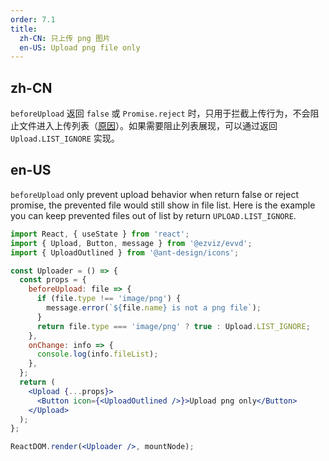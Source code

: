 ```yaml
---
order: 7.1
title:
  zh-CN: 只上传 png 图片
  en-US: Upload png file only
---
```


## zh-CN

`beforeUpload` 返回 `false` 或 `Promise.reject` 时，只用于拦截上传行为，不会阻止文件进入上传列表（[原因](https://github.com/ant-design/ant-design/issues/15561#issuecomment-475108235)）。如果需要阻止列表展现，可以通过返回 `Upload.LIST_IGNORE` 实现。

## en-US

`beforeUpload` only prevent upload behavior when return false or reject promise, the prevented file would still show in file list. Here is the example you can keep prevented files out of list by return `UPLOAD.LIST_IGNORE`.

```jsx
import React, { useState } from 'react';
import { Upload, Button, message } from '@ezviz/evvd';
import { UploadOutlined } from '@ant-design/icons';

const Uploader = () => {
  const props = {
    beforeUpload: file => {
      if (file.type !== 'image/png') {
        message.error(`${file.name} is not a png file`);
      }
      return file.type === 'image/png' ? true : Upload.LIST_IGNORE;
    },
    onChange: info => {
      console.log(info.fileList);
    },
  };
  return (
    <Upload {...props}>
      <Button icon={<UploadOutlined />}>Upload png only</Button>
    </Upload>
  );
};

ReactDOM.render(<Uploader />, mountNode);
```
